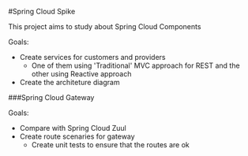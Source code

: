 #Spring Cloud Spike

This project aims to study about Spring Cloud Components

Goals:
- Create services for customers and providers
    - One of them using 'Traditional' MVC approach for REST and the other using Reactive approach
- Create the architeture diagram

###Spring Cloud Gateway

Goals:
- Compare with Spring Cloud Zuul
- Create route scenaries for gateway
    - Create unit tests to ensure that the routes are ok